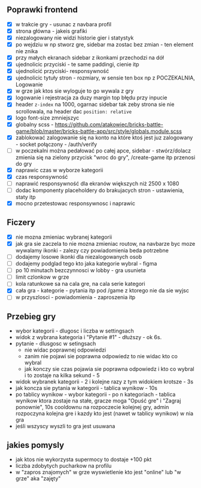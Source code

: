 ## Poprawki frontend

- [x] w trakcie gry - usunac z navbara profil
- [x] strona główna - jakeis grafiki
- [x] niezalogowany nie widzi historie gier i statystyk
- [x] po wejdziu w np stworz gre, sidebar ma zostac bez zmian - ten element nie znika
- [x] przy małych ekranach sidebar z ikonkami przechodzi na dół
- [x] ujednolicic przyciski - te same paddingi, cienie itp
- [x] ujednolicić przyciski- responsywność
- [x] ujednolicic tytuły stron - rozmiary, w sensie ten box np z POCZEKALNIA, Logowanie
- [x] w grze jak ktos sie wyloguje to go wywala z gry
- [x] logowanie i rejestracja za duzy margin top błędu przy inpucie
- [x] header `z-index` na 1000, ogarnac sidebar tak zeby strona sie nie scrollowala, na header dac `position: relative`
- [x] logo font-size zmniejszyc
- [x] globalny scss - https://github.com/atakowiec/bricks-battle-game/blob/master/bricks-battle-app/src/style/globals.module.scss
- [x] zablokować zalogowanie się na konto na które ktoś jest juz zalogowany - socket połączony - /auth/verify
- [ ] w poczekalni można pedałować po całej apce, sidebar - stwórz/dolacz zmienia się na zielony przycisk "wroc do gry", /create-game itp przenosi do gry
- [x] naprawic czas w wyborze kategorii
- [x] czas responsywność
- [ ] naprawić responsywność dla ekranów większych niż 2500 x 1080
- [ ] dodac komponenty placeholdery do brakujacych stron - ustawienia, staty itp
- [x] mocno przetestowac responsywnosc i naprawic

## Ficzery

- [x] nie mozna zmieniac wybranej kategorii
- [x] jak gra sie zaczela to nie mozna zmieniac routow, na navbarze byc moze wywalamy ikonki - zalezy czy powiadomienia beda potrzebne
- [ ] dodajemy losowe ikonki dla niezalogowanych osob
- [ ] dodajemy podglad tego kto jaka kategorie wybral - figma
- [ ] po 10 minutach bezczynnosci w lobby - gra usunieta
- [ ] limit czlonkow w grze
- [ ] kola ratunkowe sa na cala gre, na cala serie kategori
- [x] cała gra - kategorie - pytania itp pod /game z ktorego nie da sie wyjsc
- [ ] w przyszlosci - powiadomienia - zaproszenia itp

## Przebieg gry

- wybor kategorii - dlugosc i liczba w settingsach
- widok z wybrana kategoria i "Pytanie #1" - dłuższy - ok 6s.
- pytanie - dlusgosc w setingsach
  - nie widac poprawnej odpowiedzi
  - zanim nie pojawi sie poprawna odpowiedz to nie widac kto co wybral
  - jak konczy sie czas pojawia sie poprawna odpowiedz i kto co wybral i to zostaje na kilka sekund - 5
- widok wybranek kategorii - 2 i kolejne razy z tym widokiem krotsze - 3s
- jak koncza sie pytania w kategorii - tablica wynikow - 10s
- po tablicy wynikow - wybor kategorii - po n kategoriach - tablica wynikow ktora zostaje na stałe, gracze moga "Opuść gre" i "Zagraj ponownie", 10s cooldownu na rozpoczecie kolejnej gry, admin rozpoczyna kolejna gre i kazdy kto jest (nawet w tablicy wynikow) w nia gra
- jeśli wszyscy wyszli to gra jest usuwana

## jakies pomysly

- jak ktos nie wykorzysta supermocy to dostaje +100 pkt
- liczba zdobytych pucharkow na profilu
- w "zapros znajomych" w grze wyswietlenie kto jest "online" lub "w grze" aka "zajęty"
